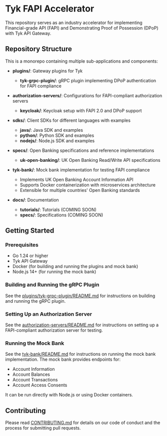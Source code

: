 # Tyk FAPI Accelerator

This repository serves as an industry accelerator for implementing Financial-grade API (FAPI) and Demonstrating Proof of Possession (DPoP) with Tyk API Gateway.

## Repository Structure

This is a monorepo containing multiple sub-applications and components:

- **plugins/**: Gateway plugins for Tyk
  - **tyk-grpc-plugin/**: gRPC plugin implementing DPoP authentication for FAPI compliance
  
- **authorization-servers/**: Configurations for FAPI-compliant authorization servers
  - **keycloak/**: Keycloak setup with FAPI 2.0 and DPoP support
  
- **sdks/**: Client SDKs for different languages with examples
  - **java/**: Java SDK and examples
  - **python/**: Python SDK and examples
  - **nodejs/**: Node.js SDK and examples

- **specs/**: Open Banking specifications and reference implementations
  - **uk-open-banking/**: UK Open Banking Read/Write API specifications

- **tyk-bank/**: Mock bank implementation for testing FAPI compliance
  - Implements UK Open Banking Account Information API
  - Supports Docker containerization with microservices architecture
  - Extensible for multiple countries' Open Banking standards

- **docs/**: Documentation
  - **tutorials/**: Tutorials (COMING SOON)
  - **specs/**: Specifications (COMING SOON)

## Getting Started

### Prerequisites

- Go 1.24 or higher
- Tyk API Gateway
- Docker (for building and running the plugins and mock bank)
- Node.js 14+ (for running the mock bank)

### Building and Running the gRPC Plugin

See the [plugins/tyk-grpc-plugin/README.md](plugins/tyk-grpc-plugin/README.md) for instructions on building and running the gRPC plugin.

### Setting Up an Authorization Server

See the [authorization-servers/README.md](authorization-servers/README.md) for instructions on setting up a FAPI-compliant authorization server for testing.

### Running the Mock Bank

See the [tyk-bank/README.md](tyk-bank/README.md) for instructions on running the mock bank implementation. The mock bank provides endpoints for:

- Account Information
- Account Balances
- Account Transactions
- Account Access Consents

It can be run directly with Node.js or using Docker containers.

## Contributing

Please read [CONTRIBUTING.md](CONTRIBUTING.md) for details on our code of conduct and the process for submitting pull requests.
